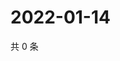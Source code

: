# 2022-01-14

共 0 条

<!-- BEGIN WEIBO -->
<!-- 最后更新时间 Fri Jan 14 2022 20:24:18 GMT+0800 (China Standard Time) -->

<!-- END WEIBO -->
